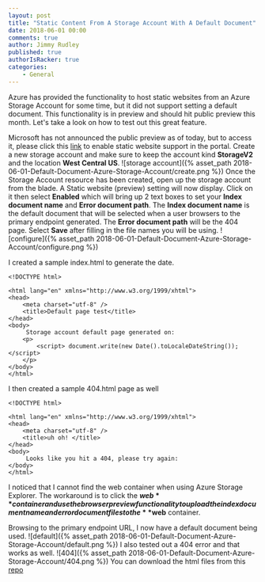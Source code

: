 ```yaml
---
layout: post
title: "Static Content From A Storage Account With A Default Document"
date: 2018-06-01 00:00
comments: true
author: Jimmy Rudley
published: true
authorIsRacker: true
categories:
    - General
---
```


Azure has provided the functionality to host static websites from an Azure Storage Account for some time, but it did not support setting a default document. This functionality is in preview and should hit public preview this month. Let's take a look on how to test out this great feature.

<!-- more -->

Microsoft has not announced the public preview as of today, but to access it, please click this [link](http://aka.ms/staticwebsites) to enable static website support in the portal. Create a new storage account and make sure to keep the account kind **StorageV2** and the location **West Central US**. ![storage account]({% asset_path 2018-06-01-Default-Document-Azure-Storage-Account/create.png %}) Once the Storage Account resource has been created, open up the storage account from the blade. A Static website (preview) setting will now display. Click on it then select **Enabled** which will bring up 2 text boxes to set your **Index document name** and **Error document path**. The **Index document name** is the default document that will be selected when a user browsers to the primary endpoint generated. The **Error document path** will be the 404 page. Select **Save** after filling in the file names you will be using. ![configure]({% asset_path 2018-06-01-Default-Document-Azure-Storage-Account/configure.png %})

I created a sample index.html to generate the date. 
```
<!DOCTYPE html>

<html lang="en" xmlns="http://www.w3.org/1999/xhtml">
<head>
    <meta charset="utf-8" />
    <title>Default page test</title>
</head>
<body>
     Storage account default page generated on:
    <p> 
        <script> document.write(new Date().toLocaleDateString()); </script>
    </p>
</body>
</html>
```

I then created a sample 404.html page as well
```
<!DOCTYPE html>

<html lang="en" xmlns="http://www.w3.org/1999/xhtml">
<head>
    <meta charset="utf-8" />
    <title>uh oh! </title>
</head>
<body>
     Looks like you hit a 404, please try again:
</body>
</html>
```
I noticed that I cannot find the web container when using Azure Storage Explorer. The workaround is to click the **$web** container and use the browser preview functionality to upload the index document name and error document files to the **$web** container.

Browsing to the primary endpoint URL, I now have a default document being used. ![default]({% asset_path 2018-06-01-Default-Document-Azure-Storage-Account/default.png %}) I also tested out a 404 error and that works as well. ![404]({% asset_path 2018-06-01-Default-Document-Azure-Storage-Account/404.png %}) You can download the html files from this [repo]( https://github.com/jrudley/staticwebsite)




